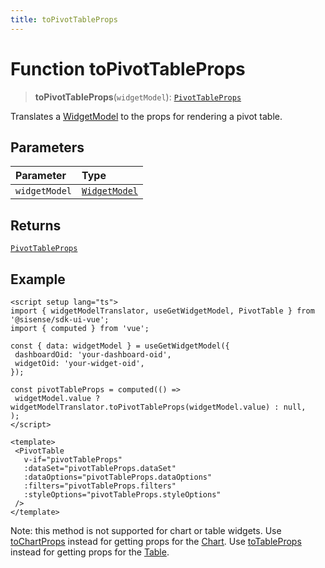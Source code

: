 ```yaml
---
title: toPivotTableProps
---
```


# Function toPivotTableProps

> **toPivotTableProps**(`widgetModel`): [`PivotTableProps`](../../../interfaces/interface.PivotTableProps.md)

Translates a [WidgetModel](../../interface.WidgetModel.md) to the props for rendering a pivot table.

## Parameters

| Parameter | Type |
| :------ | :------ |
| `widgetModel` | [`WidgetModel`](../../interface.WidgetModel.md) |

## Returns

[`PivotTableProps`](../../../interfaces/interface.PivotTableProps.md)

## Example

```vue
<script setup lang="ts">
import { widgetModelTranslator, useGetWidgetModel, PivotTable } from '@sisense/sdk-ui-vue';
import { computed } from 'vue';

const { data: widgetModel } = useGetWidgetModel({
 dashboardOid: 'your-dashboard-oid',
 widgetOid: 'your-widget-oid',
});

const pivotTableProps = computed(() =>
 widgetModel.value ? widgetModelTranslator.toPivotTableProps(widgetModel.value) : null,
);
</script>

<template>
 <PivotTable
   v-if="pivotTableProps"
   :dataSet="pivotTableProps.dataSet"
   :dataOptions="pivotTableProps.dataOptions"
   :filters="pivotTableProps.filters"
   :styleOptions="pivotTableProps.styleOptions"
 />
</template>
```

Note: this method is not supported for chart or table widgets.
Use [toChartProps](function.toChartProps.md) instead for getting props for the [Chart](../../../charts/class.Chart.md).
Use [toTableProps](function.toTableProps.md) instead for getting props for the [Table](../../../data-grids/class.Table.md).
